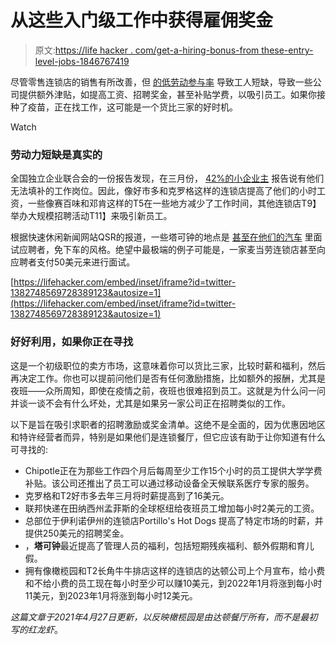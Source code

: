 # 从这些入门级工作中获得雇佣奖金

> 原文:[https://life hacker . com/get-a-hiring-bonus-from these-entry-level-jobs-1846767419](https://lifehacker.com/get-a-hiring-bonus-from-these-entry-level-jobs-1846767419)

尽管零售连锁店的销售有所改善，但 [的低劳动参与率](https://www.wsj.com/articles/the-job-market-is-tighter-than-you-think-11619006400) 导致工人短缺，导致一些公司提供额外津贴，如提高工资、招聘奖金，甚至补贴学费，以吸引员工。如果你接种了疫苗，正在找工作，这可能是一个货比三家的好时机。

Watch

### **劳动力短缺是真实的**

全国独立企业联合会的一份报告发现，在三月份， [42%的小企业主](https://www.nfib.com/surveys/small-business-economic-trends/) 报告说有他们无法填补的工作岗位。因此，像好市多和克罗格这样的连锁店提高了他们的小时工资，一些像赛百味和邓肯这样的T5在一些地方减少了工作时间，其他连锁店T9】举办大规模招聘活动T11】来吸引新员工。

根据快速休闲新闻网站QSR的报道，一些塔可钟的地点是 [甚至在他们的汽车](https://www.qsrmagazine.com/employee-management/restaurants-race-employees-recovery-heats) 里面试应聘者，免下车的风格。绝望中最极端的例子可能是，一家麦当劳连锁店甚至向应聘者支付50美元来进行面试。

 [https://lifehacker.com/embed/inset/iframe?id=twitter-1382748569728389123&autosize=1](https://lifehacker.com/embed/inset/iframe?id=twitter-1382748569728389123&autosize=1) 

### **好好利用，如果你正在寻找**

这是一个初级职位的卖方市场，这意味着你可以货比三家，比较时薪和福利，然后再决定工作。你也可以提前问他们是否有任何激励措施，比如额外的报酬，尤其是夜班——众所周知，即使在疫情之前，夜班也很难招到员工。这就是为什么问一问并谈一谈不会有什么坏处，尤其是如果另一家公司正在招聘类似的工作。

以下是旨在吸引求职者的招聘激励或奖金清单。这绝不是全面的，因为优惠因地区和特许经营者而异，特别是如果他们是连锁餐厅，但它应该有助于让你知道有什么可寻找的:

*   Chipotle正在为那些工作四个月后每周至少工作15个小时的员工提供大学学费补贴。该公司还推出了员工可以通过移动设备全天候联系医疗专家的服务。
*   克罗格和T2好市多去年三月将时薪提高到了16美元。
*   联邦快递在田纳西州孟菲斯的全球枢纽给夜班员工增加每小时2美元的工资。
*   总部位于伊利诺伊州的连锁店Portillo's Hot Dogs 提高了特定市场的时薪，并提供250美元的招聘奖金。
*   ，**塔可钟**最近提高了管理人员的福利，包括短期残疾福利、额外假期和育儿假。
*   拥有像橄榄园和T2长角牛牛排店这样的连锁店的达顿公司上个月宣布，给小费和不给小费的员工现在每小时至少可以赚10美元，到2022年1月将涨到每小时11美元，到2023年1月将涨到每小时12美元。

*这篇文章于2021年4月27日更新，以反映橄榄园是由达顿餐厅所有，而不是最初写的红龙虾*。
